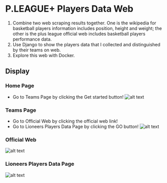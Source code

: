 # P.LEAGUE+ Players Data Web
1. Combine two web scraping results together. One is the wikipedia for basketball players information includes position, height and weight; the other is the plus league official web includes basketball players performance data. 
2. Use Django to show the players data that I collected and distinguished by their teams on web. 
3. Explore this web with Docker. 

## Display
### Home Page
* Go to Teams Page by clicking the Get started button!
![alt text](https://github.com/jamesdai0717/basketball/blob/main/images/home_page.PNG?raw=true)

### Teams Page
* Go to Official Web by clicking the official web link!
* Go to Lioneers Players Data Page by clicking the GO button!
![alt text](https://github.com/jamesdai0717/basketball/blob/main/images/team_page.PNG?raw=true)

### Official Web
![alt text](https://github.com/jamesdai0717/basketball/blob/main/images/lion_official.PNG?raw=true)

### Lioneers Players Data Page
![alt text](https://github.com/jamesdai0717/basketball/blob/main/images/lion.PNG?raw=true)
